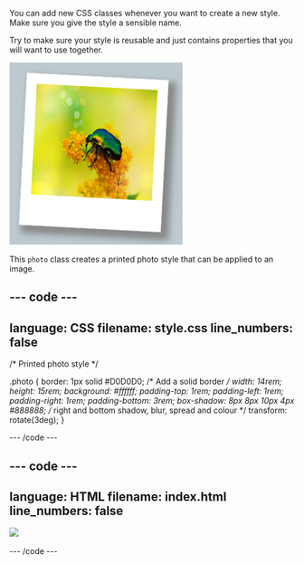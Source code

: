 
You can add new CSS classes whenever you want to create a new style. Make sure you give the style a sensible name. 

Try to make sure your style is reusable and just contains properties that you will want to use together. 

![A photo of a beetle with a white boader which is larger at the bottom](images/beetle-photo.png)

This `photo` class creates a printed photo style that can be applied to an image.

--- code ---
---
language: CSS
filename: style.css
line_numbers: false
---

/* Printed photo style */

.photo {
  border: 1px solid #D0D0D0; /* Add a solid border */
  width: 14rem;
  height: 15rem;
  background: #ffffff;
  padding-top: 1rem;
  padding-left: 1rem;
  padding-right: 1rem;
  padding-bottom: 3rem;
  box-shadow: 8px 8px 10px 4px #888888; /* right and bottom shadow, blur, spread and colour */
  transform: rotate(3deg);
}

--- /code ---

--- code ---
---
language: HTML
filename: index.html
line_numbers: false
---

<section>
  <img class="photo" src="beetle.jpg">
</section>

--- /code ---


